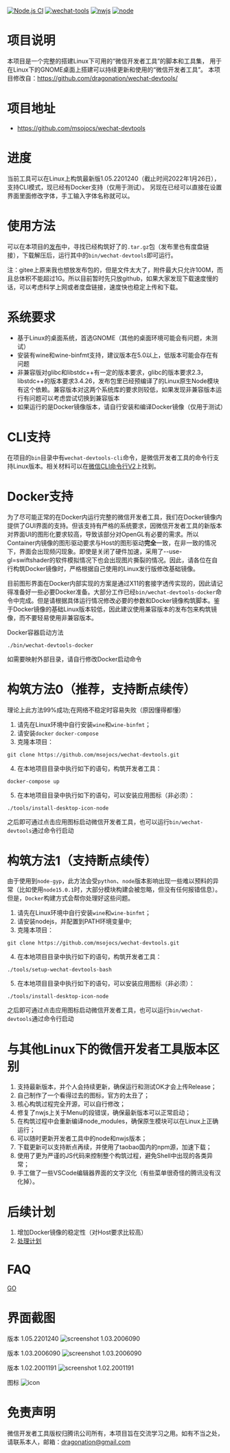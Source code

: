 [![Node.js CI](https://github.com/msojocs/wechat-devtools-linux/actions/workflows/release.yml/badge.svg)](https://github.com/msojocs/wechat-devtools-linux/actions/workflows/release.yml)
[![wechat-tools](https://img.shields.io/badge/wechat--devtools-1.05.2201240-yellow)](https://developers.weixin.qq.com/miniprogram/dev/devtools/download.html)
[![nwjs](https://img.shields.io/badge/nwjs-0.53.1-green)](https://nwjs.io/downloads/)
[![node](https://img.shields.io/badge/node-16.1.0-orange)](https://nodejs.org/en/)
# 项目说明

本项目是一个完整的搭建Linux下可用的“微信开发者工具”的脚本和工具集，
用于在Linux下的GNOME桌面上搭建可以持续更新和使用的“微信开发者工具”。
本项目修改自：https://github.com/dragonation/wechat-devtools/

# 项目地址
* https://github.com/msojocs/wechat-devtools

# 进度

当前工具可以在Linux上构筑最新版1.05.2201240（截止时间2022年1月26日），支持CLI模式，现已经有Docker支持（仅用于测试）。
另现在已经可以直接在设置界面里面修改字体，手工输入字体名称就可以。

# 使用方法

可以在本项目的[发布](https://github.com/msojocs/wechat-devtools/releases)中，寻找已经构筑好了的`.tar.gz`包（发布里也有度盘链接），下载解压后，运行其中的`bin/wechat-devtools`即可运行。

注：gitee上原来我也想放发布包的，但是文件太大了，附件最大只允许100M，而且总体积不能超过1G。所以目前暂时先只放github，如果大家发现下载速度慢的话，可以考虑科学上网或者度盘链接，速度快也稳定上传和下载。

# 系统要求

* 基于Linux的桌面系统，首选GNOME（其他的桌面环境可能会有问题，未测试）
* 安装有wine和wine-binfmt支持，建议版本在5.0以上，低版本可能会存在有问题
* 非兼容版对glibc和libstdc++有一定的版本要求，glibc的版本要求2.3，libstdc++的版本要求3.4.26，发布包里已经预编译了的Linux原生Node模块有这个依赖。兼容版本对这两个系统库的要求则较低，如果发现非兼容版本运行有问题可以考虑尝试切换到兼容版本
* 如果运行的是Docker镜像版本，请自行安装和编译Docker镜像（仅用于测试）

# CLI支持

在项目的`bin`目录中有`wechat-devtools-cli`命令，是微信开发者工具的命令行支持Linux版本。相关材料可以在[微信CLI命令行V2](https://developers.weixin.qq.com/miniprogram/dev/devtools/cli.html)上找到。

# Docker支持

为了尽可能正常的在Docker内运行完整的微信开发者工具，我们在Docker镜像内提供了GUI界面的支持。但该支持有严格的系统要求，因微信开发者工具的新版本对界面UI的图形化要求较高，导致该部分对OpenGL有必要的需求。所以Container内镜像的图形驱动要求与Host的图形驱动**完全**一致，在非一致的情况下，界面会出现频闪现象。即使是关闭了硬件加速，采用了--use-gl=swiftshader的软件模拟情况下也会出现图片撕裂的情况。因此，请各位在自行构筑Docker镜像时，严格根据自己使用的Linux发行版修改基础镜像。

目前图形界面在Docker内部实现的方案是通过X11的套接字透传实现的，因此请记得准备好一些必要Docker准备。大部分工作已经`bin/wechat-devtools-docker`命令中完成。但是请根据具体运行情况修改必要的参数和Docker镜像构筑脚本。鉴于Docker镜像的基础Linux版本较低，因此建议使用兼容版本的发布包来构筑镜像，而不要轻易使用非兼容版本。

Docker容器启动方法
```
./bin/wechat-devtools-docker
```

如需要映射外部目录，请自行修改Docker启动命令

# 构筑方法0（推荐，支持断点续传）

理论上此方法99%成功;在网络不稳定时容易失败（原因懂得都懂）

1. 请先在Linux环境中自行安装`wine`和`wine-binfmt`；
2. 请安装`docker` `docker-compose`
3. 克隆本项目：
```
git clone https://github.com/msojocs/wechat-devtools.git
```
4. 在本地项目目录中执行如下的语句，构筑开发者工具：
```
docker-compose up
```
5. 在本地项目目录中执行如下的语句，可以安装应用图标（非必须）：
```
./tools/install-desktop-icon-node
```

之后即可通过点击应用图标启动微信开发者工具，也可以运行`bin/wechat-devtools`通过命令行启动

# 构筑方法1（支持断点续传）

由于使用到`node-gyp`，此方法会受`python`、`node`版本影响出现一些难以预料的异常（比如使用`node15.0.1`时，大部分模块构建会被忽略，但没有任何报错信息）。但是，`Docker`构建方式会帮你处理好这些问题。

1. 请先在Linux环境中自行安装`wine`和`wine-binfmt`；
2. 请安装nodejs，并配置到PATH环境变量中;
3. 克隆本项目：
```
git clone https://github.com/msojocs/wechat-devtools.git
```
4. 在本地项目目录中执行如下的语句，构筑开发者工具：
```
./tools/setup-wechat-devtools-bash
```
5. 在本地项目目录中执行如下的语句，可以安装应用图标（非必须）：
```
./tools/install-desktop-icon-node
```

之后即可通过点击应用图标启动微信开发者工具，也可以运行`bin/wechat-devtools`通过命令行启动

# 与其他Linux下的微信开发者工具版本区别

1. 支持最新版本，并个人会持续更新，确保运行和测试OK才会上传Release；
2. 自己制作了一个看得过去的图标，官方的太丑了；
3. 核心构筑过程完全开源，可以自行修改；
4. 修复了nwjs上关于Menu的段错误，确保最新版本可以正常启动；
5. 在构筑过程中会重新编译node_modules，确保原生模块可以在Linux上正确运行；
6. 可以随时更新开发者工具中的node和nwjs版本；
7. 下载更新可以支持断点再续，并使用了taobao国内的npm源，加速下载；
8. 使用了更为严谨的JS代码来控制整个构筑过程，避免Shell中出现的各类异常；
9. 手工做了一些VSCode编辑器界面的文字汉化（有些菜单很奇怪的腾讯没有汉化掉）。

# 后续计划

1. 增加Docker镜像的稳定性（对Host要求比较高）
2. [处理计划](https://github.com/msojocs/wechat-devtools/projects?type=beta)

# FAQ
[GO](docs/FAQ.MD)

# 界面截图

版本 1.05.2201240
![screenshot 1.03.2006090](res/screenshots/1.05.2201240.png)

版本 1.03.2006090
![screenshot 1.03.2006090](res/screenshots/1.03.2006090.jpg)

版本 1.02.2001191
![screenshot 1.02.2001191](res/screenshots/1.02.2001191.jpg)

图标
![icon](res/icons/wechat-devtools.png)

# 免责声明

微信开发者工具版权归腾讯公司所有，本项目旨在交流学习之用。如有不当之处，请联系本人，邮箱：dragonation@gmail.com
